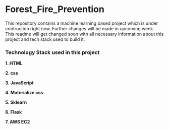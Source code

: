 # Forest_Fire_Prevention

This repository contains a machine learning based project which is under contruction right now.
Further changes will be made in upcoming week.
This readme will get changed soon with all necessary information about this project and tech stack used to build it.

### Technology Stack used in this project

<b>1. HTML</b>

<b>2. css</b>

<b>3. JavaScript</b>

<b>4. Materialize css</b>

<b>5. Sklearn</b>

<b>6. Flask</b>

<b>7. AWS EC2</b>

